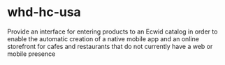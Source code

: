 # whd-hc-usa
Provide an interface for entering products to an Ecwid catalog in order to enable the automatic creation of a native mobile app and an online storefront for cafes and restaurants that do not currently have a web or mobile presence
